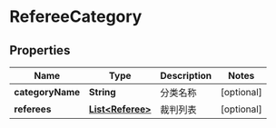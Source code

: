 
# RefereeCategory

## Properties
Name | Type | Description | Notes
------------ | ------------- | ------------- | -------------
**categoryName** | **String** | 分类名称 |  [optional]
**referees** | [**List&lt;Referee&gt;**](Referee.md) | 裁判列表 |  [optional]



